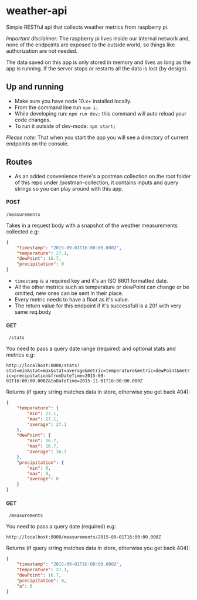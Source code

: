 # weather-api
Simple RESTful api that collects weather metrics from raspberry pi. 

*Important disclaimer:* The raspberry pi lives inside our internal network and, none of the endpoints are exposed to the outside world, 
 so things like authorization are not needed.

The data saved on this app is only stored in memory and lives as long as the app is running. 
If the server stops or restarts all the data is lost (by design). 

## Up and running
- Make sure you have node 10.x+ installed locally. 
- From the command line run `npm i;`
- While developing run: `npm run dev;` this command will auto reload your code changes.
- To run it outside of dev-mode: `npm start;`

*Please note:* That when you start the app you will see a directory of current endpoints on the console.

## Routes 
- As an added convenience there's a postman collection on the root folder of this repo
under /postman-collection, it contains inputs and query strings so you can play around with this app.

#### POST 
    /measurements
    
Takes in a request body with a snapshot of the weather measurements collected e.g:
   
   ```json
   {
       "timestamp": "2015-09-01T16:00:00.000Z",
       "temperature": 27.1,
       "dewPoint": 16.7,
       "precipitation": 0
   }
   ```
   
- `timestamp` is a required key and it's an ISO 8601 formatted date.
- All the other metrics such as temperature or dewPoint can change or be omitted, 
new ones can be sent in their place. 
- Every metric needs to have a float as it's value. 
- The return value for this endpoint if it's successfull is a 201 with very same req.body 
  
#### GET 
     /stats
 
You need to pass a query date range (required) and optional stats and metrics e.g: 

`http://localhost:8000/stats?stat=min&stat=max&stat=average&metric=temperature&metric=dewPoint&metric=precipitation&fromDateTime=2015-09-01T16:00:00.000Z&toDateTime=2015-11-01T16:00:00.000Z`

Returns (if query string matches data in store, otherwise you get back 404): 

```json
{
    "temperature": {
        "min": 27.1,
        "max": 27.1,
        "average": 27.1
    },
    "dewPoint": {
        "min": 16.7,
        "max": 16.7,
        "average": 16.7
    },
    "precipitation": {
        "min": 0,
        "max": 0,
        "average": 0
    }
}
```


#### GET 
     /measurements
 
You need to pass a query date (required) e.g:

`http://localhost:8000/measurements/2015-09-01T16:00:00.000Z`

Returns (if query string matches data in store, otherwise you get back 404): 

```json
{
    "timestamp": "2015-09-01T16:00:00.000Z",
    "temperature": 27.1,
    "dewPoint": 16.7,
    "precipitation": 0,
    "a": 0
}
```
    
     